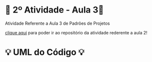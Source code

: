 # 🚀 2º Atividade - Aula 3🚀
Atividade Referente a Aula 3 de Padrões de Projetos

[clique aqui](https://github.com/Hugo-Machado02/padroes-projeto-atividades/) para poder ir ao repositório da atividade rederente a aula 2!


#  :bulb: UML do Código :bulb:
